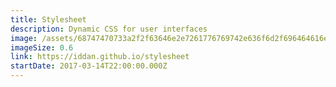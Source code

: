 ```yaml
---
title: Stylesheet
description: Dynamic CSS for user interfaces
image: /assets/68747470733a2f2f63646e2e7261776769742e636f6d2f696464616e2f7374796c6573686565742f6d61737465722f6173736574732f7374796c6573686565742e737667.svg
imageSize: 0.6
link: https://iddan.github.io/stylesheet
startDate: 2017-03-14T22:00:00.000Z
---
```

